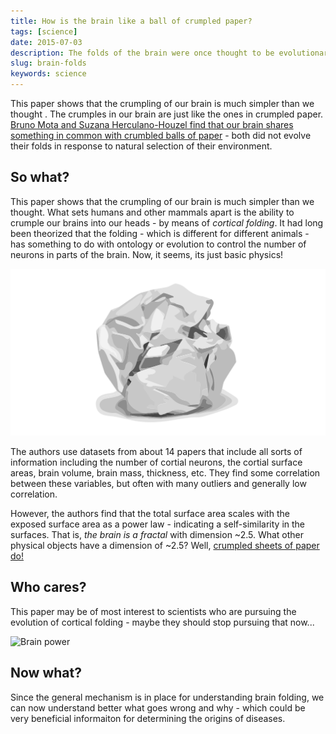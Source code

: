 ```yaml
---
title: How is the brain like a ball of crumpled paper?
tags: [science]
date: 2015-07-03
description: The folds of the brain were once thought to be evolutionary conserved, but now scientists have found that the folding may just be general physics at work.
slug: brain-folds
keywords: science
---
```


This paper shows that the crumpling of our brain is much simpler than we thought . The crumples in our brain are just like the ones in crumpled paper.
[Bruno Mota and Suzana Herculano-Houzel find that our brain shares something in common with crumbled balls of paper](http://dx.doi.org/10.1126/science.aaa9101) - both did not evolve their folds in response to natural selection of their environment.

## So what?
This paper shows that the crumpling of our brain is much simpler than we thought. What sets humans and other mammals apart is the ability to crumple our brains into our heads - by means of *cortical folding*. It had long been theorized that the folding - which is different for different animals - has something to do with ontology or evolution to control the number of neurons in parts of the brain. Now, it seems, its just basic physics!

![Crumpled paper has a lot more to do with brains than we previously thought](/img/crumpled_paper.svg)

The authors use datasets from about 14 papers that include all sorts of information including the number of cortial neurons, the cortial surface areas, brain volume, brain mass, thickness, etc. They find some correlation between these variables, but often with many outliers and generally low correlation.

However, the authors find that the total surface area scales with the exposed surface area as a power law - indicating a self-similarity in the surfaces. That is, *the brain is a fractal* with dimension ~2.5. What other physical objects have a dimension of ~2.5? Well, [crumpled sheets of paper do!](http://dx.doi.org/10.1103/PhysRevA.35.3056)

## Who cares? 

This paper may be of most interest to scientists who are pursuing the evolution of cortical folding - maybe they should stop pursuing that now...

![Brain power](/content/images/2015/07/roz-chast-comparison-of-einstein-s-brain-and-typical-brain-new-yorker-cartoon.jpg)


## Now what?

Since the general mechanism is in place for understanding brain folding, we can now understand better what goes wrong and why - which could be very beneficial informaiton for determining the origins of diseases.
